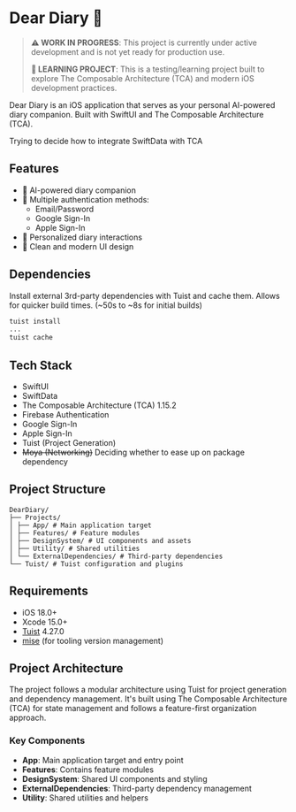 # Dear Diary 📝


> **⚠️ WORK IN PROGRESS**: This project is currently under active development and is not yet ready for production use.
> 
> **🧪 LEARNING PROJECT**: This is a testing/learning project built to explore The Composable Architecture (TCA) and modern iOS development practices.

Dear Diary is an iOS application that serves as your personal AI-powered diary companion. Built with SwiftUI and The Composable Architecture (TCA).

Trying to decide how to integrate SwiftData with TCA

## Features

- 🤖 AI-powered diary companion
- 🔐 Multiple authentication methods:
  - Email/Password
  - Google Sign-In
  - Apple Sign-In
- 💭 Personalized diary interactions
- 🎨 Clean and modern UI design

## Dependencies

Install external 3rd-party dependencies with Tuist and cache them.
Allows for quicker build times. (~50s to ~8s for initial builds)

```sh
tuist install
...
tuist cache
```

## Tech Stack

- SwiftUI
- SwiftData
- The Composable Architecture (TCA) 1.15.2
- Firebase Authentication
- Google Sign-In
- Apple Sign-In
- Tuist (Project Generation)
- ~~Moya (Networking)~~ Deciding whether to ease up on package dependency

## Project Structure 
```
DearDiary/
├── Projects/
│ ├── App/ # Main application target
│ ├── Features/ # Feature modules
│ ├── DesignSystem/ # UI components and assets
│ ├── Utility/ # Shared utilities
│ └── ExternalDependencies/ # Third-party dependencies
└── Tuist/ # Tuist configuration and plugins
```

## Requirements

- iOS 18.0+
- Xcode 15.0+
- [Tuist](https://tuist.io) 4.27.0
- [mise](https://mise.jdx.dev) (for tooling version management)


## Project Architecture

The project follows a modular architecture using Tuist for project generation and dependency management. It's built using The Composable Architecture (TCA) for state management and follows a feature-first organization approach.

### Key Components

- **App**: Main application target and entry point
- **Features**: Contains feature modules
- **DesignSystem**: Shared UI components and styling
- **ExternalDependencies**: Third-party dependency management
- **Utility**: Shared utilities and helpers
